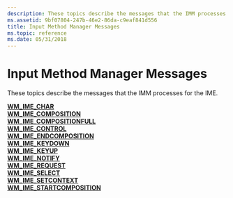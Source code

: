 ```yaml
---
description: These topics describe the messages that the IMM processes for the IME.
ms.assetid: 9bf07804-247b-46e2-86da-c9eaf841d556
title: Input Method Manager Messages
ms.topic: reference
ms.date: 05/31/2018
---
```


# Input Method Manager Messages

These topics describe the messages that the IMM processes for the IME.

<dl>

[**WM\_IME\_CHAR**](wm-ime-char.md)  
[**WM\_IME\_COMPOSITION**](wm-ime-composition.md)  
[**WM\_IME\_COMPOSITIONFULL**](wm-ime-compositionfull.md)  
[**WM\_IME\_CONTROL**](wm-ime-control.md)  
[**WM\_IME\_ENDCOMPOSITION**](wm-ime-endcomposition.md)  
[**WM\_IME\_KEYDOWN**](wm-ime-keydown.md)  
[**WM\_IME\_KEYUP**](wm-ime-keyup.md)  
[**WM\_IME\_NOTIFY**](wm-ime-notify.md)  
[**WM\_IME\_REQUEST**](wm-ime-request.md)  
[**WM\_IME\_SELECT**](wm-ime-select.md)  
[**WM\_IME\_SETCONTEXT**](wm-ime-setcontext.md)  
[**WM\_IME\_STARTCOMPOSITION**](wm-ime-startcomposition.md)  
</dl>

 

 



